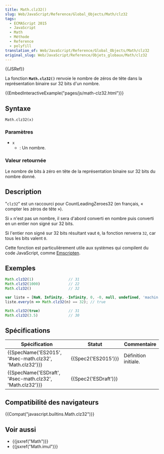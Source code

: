 ```yaml
---
title: Math.clz32()
slug: Web/JavaScript/Reference/Global_Objects/Math/clz32
tags:
  - ECMAScript 2015
  - JavaScript
  - Math
  - Méthode
  - Reference
  - polyfill
translation_of: Web/JavaScript/Reference/Global_Objects/Math/clz32
original_slug: Web/JavaScript/Reference/Objets_globaux/Math/clz32
---
```

{{JSRef}}

La fonction **`Math.clz32()`** renvoie le nombre de zéros de tête dans la représentation binaire sur 32 bits d'un nombre.

{{EmbedInteractiveExample("pages/js/math-clz32.html")}}

## Syntaxe

    Math.clz32(x)

### Paramètres

- `x`
  - : Un nombre.

### Valeur retournée

Le nombre de bits à zéro en tête de la représentation binaire sur 32 bits du nombre donné.

## Description

"`clz32`" est un raccourci pour CountLeadingZeroes32 (en français, « compter les zéros de tête&nbsp;»).

Si `x` n'est pas un nombre, il sera d'abord converti en nombre puis converti en un entier non signé sur 32 bits.

Si l'entier non signé sur 32 bits résultant vaut `0`, la fonction renverra `32`, car tous les bits valent `0`.

Cette fonction est particulièrement utile aux systèmes qui compilent du code JavaScript, comme [Emscripten](/fr/docs/Emscripten).

## Exemples

```js
Math.clz32(1)                // 31
Math.clz32(1000)             // 22
Math.clz32()                 // 32

var liste = [NaN, Infinity, -Infinity, 0, -0, null, undefined, 'machin', {}, []];
liste.every(n => Math.clz32(n) == 32); // true

Math.clz32(true)             // 31
Math.clz32(3.5)              // 30
```

## Spécifications

| Spécification                                                                | Statut                       | Commentaire          |
| ---------------------------------------------------------------------------- | ---------------------------- | -------------------- |
| {{SpecName('ES2015', '#sec-math.clz32', 'Math.clz32')}}     | {{Spec2('ES2015')}}     | Définition initiale. |
| {{SpecName('ESDraft', '#sec-math.clz32', 'Math.clz32')}} | {{Spec2('ESDraft')}} |                      |

## Compatibilité des navigateurs

{{Compat("javascript.builtins.Math.clz32")}}

## Voir aussi

- {{jsxref("Math")}}
- {{jsxref("Math.imul")}}
